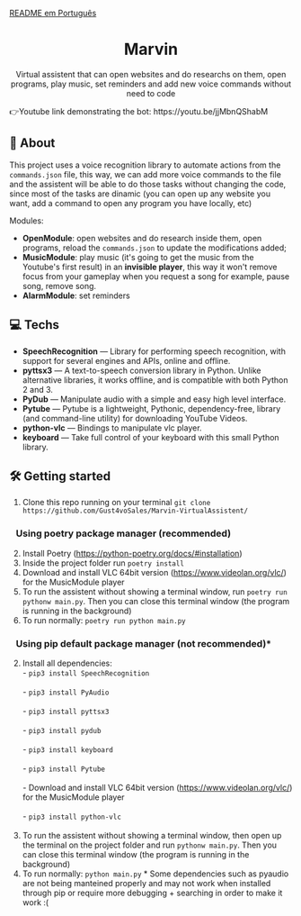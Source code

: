 [README em Português](https://github.com/Gust4voSales/Marvin-VirtualAssistent/blob/master/README-pt.md)
<h1 align="center">
Marvin
</h1>

<p align="center">Virtual assistent that can open websites and do researchs on them, open programs, play music, set reminders and add new voice commands without need to code</p>
👉Youtube link demonstrating the bot: https://youtu.be/jjMbnQShabM

## 📜 About
This project uses a voice recognition library to automate actions from the ```commands.json``` file, this way, we can add more voice commands to the file and the assistent will be 
able to do those tasks without changing the code, since most of the tasks are dinamic (you can open up any website you want, 
add a command to open any program you have locally, etc)

Modules:
 - **OpenModule**: open websites and do research inside them, open programs, reload the ```commands.json``` to update the modifications added;
 - **MusicModule**: play music (it's going to get the music from the Youtube's first result) in an **invisible player**, this way it won't remove focus from your gameplay when you request a song for example, pause song, remove song.
 - **AlarmModule**: set reminders


## 💻 Techs
[//]: # (Add the features of your project here:)
- **SpeechRecognition** — Library for performing speech recognition, with support for several engines and APIs, online and offline.
- **pyttsx3** — A text-to-speech conversion library in Python. Unlike alternative libraries, it works offline, and is compatible with both Python 2 and 3.
- **PyDub** — Manipulate audio with a simple and easy high level interface.
- **Pytube** — Pytube is a lightweight, Pythonic, dependency-free, library (and command-line utility) for downloading YouTube Videos.
- **python-vlc** — Bindings to manipulate vlc player.
- **keyboard** — Take full control of your keyboard with this small Python library.

## 🛠 Getting started
1. Clone this repo running on your terminal ```git clone https://github.com/Gust4voSales/Marvin-VirtualAssistent/ ``` 

### &nbsp; &nbsp;Using poetry package manager (recommended)

2. Install Poetry (https://python-poetry.org/docs/#installation)
3. Inside the project folder run ```poetry install```
4. Download and install VLC 64bit version (https://www.videolan.org/vlc/) for the MusicModule player
5. To run the assistent without showing a terminal window, run ```poetry run pythonw main.py```. 
  Then you can close this terminal window (the program is running in the background) 
5. To run normally: ```poetry run python main.py```

### &nbsp; &nbsp;Using pip default package manager (not recommended)* 

2. Install all dependencies: 
  &nbsp; &nbsp;<div>- ```pip3 install SpeechRecognition``` </div>
  &nbsp; &nbsp;<div>- ```pip3 install PyAudio``` </div>
  &nbsp; &nbsp;<div>- ```pip3 install pyttsx3``` </div>
  &nbsp; &nbsp;<div>- ```pip3 install pydub``` </div>
  &nbsp; &nbsp;<div>- ```pip3 install keyboard``` </div>
  &nbsp; &nbsp;<div>- ```pip3 install Pytube``` </div>
  &nbsp; &nbsp;<div>- Download and install VLC 64bit version (https://www.videolan.org/vlc/) for the MusicModule player </div>
  &nbsp; &nbsp;<div>- ```pip3 install python-vlc``` </div> <br>  
3. To run the assistent without showing a terminal window, then open up the terminal on the project folder and run ```pythonw main.py```. 
  Then you can close this terminal window (the program is running in the background) 
3. To run normally: ```python main.py```
\* Some dependencies such as pyaudio are not being manteined properly and may not work when installed through pip or require more debugging + searching in order to make it work :(

